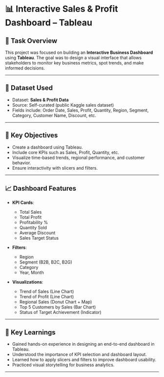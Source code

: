 # 📊 Interactive Sales & Profit Dashboard – Tableau

## 📝 Task Overview
This project was focused on building an **Interactive Business Dashboard** using **Tableau**. The goal was to design a visual interface that allows stakeholders to monitor key business metrics, spot trends, and make informed decisions. 

---

## 📂 Dataset Used
- Dataset: **Sales & Profit Data**
- Source: Self-curated (public Kaggle sales dataset)
- Fields include: Order Date, Sales, Profit, Quantity, Region, Segment, Category, Customer Name, Discount, etc.

---

## 🎯 Key Objectives
- Create a dashboard using Tableau.
- Include core KPIs such as Sales, Profit, Quantity, etc.
- Visualize time-based trends, regional performance, and customer behavior.
- Ensure interactivity with slicers and filters.

---

## 📈 Dashboard Features

- **KPI Cards**:
  - Total Sales
  - Total Profit
  - Profitability %
  - Quantity Sold
  - Average Discount
  - Sales Target Status

- **Filters**:
  - Region
  - Segment (B2B, B2C, B2G)
  - Category
  - Year, Month

- **Visualizations**:
  - Trend of Sales (Line Chart)
  - Trend of Profit (Line Chart)
  - Regional Sales (Donut Chart + Map)
  - Top 5 Customers by Sales (Bar Chart)
  - Status of Target Achievement (Indicator)

---

## 🧠 Key Learnings

- Gained hands-on experience in designing an end-to-end dashboard in Tableau.
- Understood the importance of KPI selection and dashboard layout.
- Learned how to apply slicers and filters to improve dashboard usability.
- Practiced visual storytelling for business analytics.

---


